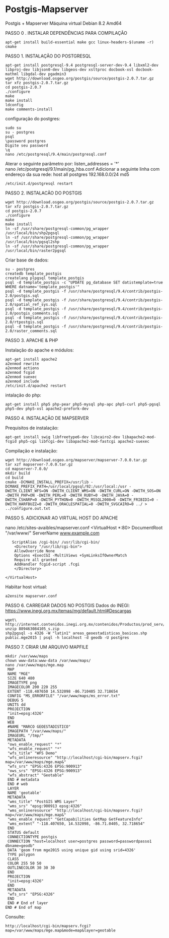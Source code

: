 # Postgis-Mapserver
Postgis + Mapserver
Máquina virtual Debian 8.2 Amd64

PASSO 0 . INSTALAR DEPENDÊNCIAS PARA COMPILAÇÃO

	apt-get install build-essential make gcc linux-headers-$(uname -r) cmake

PASSO 1. INSTALAÇÃO DO POSTGRESQL

	apt-get install postgresql-9.4 postgresql-server-dev-9.4 libxml2-dev libproj-dev libjson0-dev libgeos-dev xsltproc docbook-xsl docbook-mathml libgdal-dev pgadmin3
	wget http://download.osgeo.org/postgis/source/postgis-2.0.7.tar.gz
	tar xfz postgis-2.0.7.tar.gz
	cd postgis-2.0.7
	./configure
	make
	make install
	ldconfig
	make comments-install

configuração do postgres:

	sudo su
	su - postgres
	psql
	\password postgres
	Digite seu password
	\q
	nano /etc/postgresql/9.4/main/postgresql.conf

Aterar o seguinte parâmetro por:
	listen_addresses = '*'    
	nano /etc/postgresql/9.1/main/pg_hba.conf
Adicionar a seguinte linha com endereço da sua rede:
	host    all             postgres        192.168.0.0/24          md5

	/etc/init.d/postgresql restart

PASSO 2. INSTALACÃO DO POSTGIS

	wget http://download.osgeo.org/postgis/source/postgis-2.0.7.tar.gz
	tar xfz postgis-2.0.7.tar.gz
	cd postgis-2.0.7
	./configure
	make
	make install
	ln -sf /usr/share/postgresql-common/pg_wrapper /usr/local/bin/shp2pgsql
	ln -sf /usr/share/postgresql-common/pg_wrapper /usr/local/bin/pgsql2shp
	ln -sf /usr/share/postgresql-common/pg_wrapper /usr/local/bin/raster2pgsql

Criar base de dados:

	su - postgres
	createdb template_postgis
	createlang plpgsql template_postgis
	psql -d template_postgis -c "UPDATE pg_database SET datistemplate=true WHERE datname='template_postgis'"
	psql -d template_postgis -f /usr/share/postgresql/9.4/contrib/postgis-2.0/postgis.sql
	psql -d template_postgis -f /usr/share/postgresql/9.4/contrib/postgis-2.0/spatial_ref_sys.sql
	psql -d template_postgis -f /usr/share/postgresql/9.4/contrib/postgis-2.0/postgis_comments.sql
	psql -d template_postgis -f /usr/share/postgresql/9.4/contrib/postgis-2.0/rtpostgis.sql
	psql -d template_postgis -f /usr/share/postgresql/9.4/contrib/postgis-2.0/raster_comments.sql

PASSO 3. APACHE & PHP

Instalação do apache e módulos:

	apt-get install apache2
	a2enmod rewrite
	a2enmod actions
	a2enmod fcgid
	a2enmod suexec
	a2enmod include
	/etc/init.d/apache2 restart

intalação do php:

	apt-get install php5 php-pear php5-mysql php-apc php5-curl php5-pgsql php5-dev php5-xsl apache2-prefork-dev

PASSO 4. INSTALAÇÃO DE MAPSERVER 

Prequisitos de instalação:

	apt-get install swig libfreetype6-dev libcairo2-dev libapache2-mod-fcgid php5-cgi libfcgi-dev libapache2-mod-fastcgi apache2-suexec

Compilação e instalação:

	wget http://download.osgeo.org/mapserver/mapserver-7.0.0.tar.gz
	tar xzf mapserver-7.0.0.tar.gz
	cd mapserver-7.0.0/
	mkdir build
	cd build
	cmake -DCMAKE_INSTALL_PREFIX=/usr/lib -DCMAKE_PREFIX_PATH=/usr/local/pgsql/92:/usr/local:/usr -DWITH_CLIENT_WFS=ON -DWITH_CLIENT_WMS=ON -DWITH_CURL=ON -DWITH_SOS=ON -DWITH_PHP=ON -DWITH_PERL=0 -DWITH_RUBY=0 -DWITH_JAVA=0 -DWITH_CSHARP=0 -DWITH_PYTHON=0 -DWITH_MSSQL2008=0 -DWITH_FRIBIDI=0 -DWITH_HARFBUZZ=0 -DWITH_ORACLESPATIAL=0 -DWITH_SVGCAIRO=0 ../ > ../configure.out.txt


PASSO 5. ADICIONAR AO VIRTUAL HOST DO APACHE

nano /etc/sites-avaibles/mapserver.conf
	<VirtualHost *:80>
	    DocumentRoot "/var/www/"
	    ServerName www.example.com

	   ScriptAlias /cgi-bin/ /usr/lib/cgi-bin/
		<Directory "/usr/lib/cgi-bin">
		AllowOverride None
		Options +ExecCGI -MultiViews +SymLinksIfOwnerMatch
		Require all granted
		AddHandler fcgid-script .fcgi
		</Directory>

	</VirtualHost>
Habiitar host virtual:

	a2ensite mapserver.conf 

PASSO 6. CARREGAR DADOS NO POSTGIS
Dados do INEGI: https://www.inegi.org.mx/temas/mg/default.html#Descargas

	wget\ http://internet.contenidos.inegi.org.mx/contenidos/Productos/prod_serv/contenidos/espanol/bvinegi/productos/geografia/marc_geo/889463084105_s.zip889463084105_s.zip
	unzip 889463084105_s.zip
	shp2pgsql -s 4326 -W "latin1" areas_geoestadisticas_basicas.shp public.mge2015 | psql -h localhost -d geodb -U postgres

PASSO 7. CRIAR UM ARQUIVO MAPFILE

	mkdir /var/www/maps
	chown www-data:www-data /var/www/maps/
	nano /var/www/maps/mge.map
	 MAP
	 NAME "MGE"
	 SIZE 640 480
	 IMAGETYPE png
	 IMAGECOLOR 200 220 255
	 EXTENT -118.407650 14.532098 -86.710405 32.718654
	 CONFIG "MS_ERRORFILE" "/var/www/maps/ms_error.txt"
	 DEBUG 5
	 UNITS dd
	 PROJECTION
	 "init=epsg:4326"
	 END
	 WEB
	 #NAME "MARCO GEOESTADISTICO"
	 IMAGEPATH "/var/www/maps/"
	 IMAGEURL "/tmp/"
	 METADATA
	 "ows_enable_request" "*"
	 "wfs_enable_request" "*"
	 "wfs_title" "WFS Demo"
	 "wfs_onlineresource" "http://localhost/cgi-bin/mapserv.fcgi?map=/var/www/maps/mge.map&"
	 "wfs_srs" "EPSG:4326 EPSG:900913"
	 "ows_srs" "EPSG:4326 EPSG:900913"
	 "wfs_abstract" "Geotable"
	 END # metadata
	 END # web
	 LAYER
	 NAME 'geotable'
	 METADATA
	 "wms_title" "PostGIS WMS Layer"
	 "wms_srs" "epsg:900913 epsg:4326"
	 "wms_onlineresource" "http://localhost/cgi-bin/mapserv.fcgi?map=/var/www/maps/mge.map&"
	 "wms_enable_request" "GetCapabilities GetMap GetFeatureInfo"
	 "wms_extent" "-118.407650, 14.532098, -86.71.0405, 32.718654"
	 END
	 STATUS default
	 CONNECTIONTYPE postgis
	 CONNECTION "host=localhost user=postgres password=passwordpasso1 dbname=geodb"
	 DATA 'geom from mge2015 using unique gid using srid=4326'
	 TYPE polygon
	 CLASS
	 COLOR 255 50 50
	 OUTLINECOLOR 30 30 30
	 END
	 PROJECTION
	 "init=epsg:4326"
	 END
	 METADATA
	 "wfs_srs" "EPSG:4326"
	 END
	 END # End of layer
	END # End of map
	
Consulte:

	http://localhost/cgi-bin/mapserv.fcgi?map=/var/www/maps/mge.map&mode=map&layer=geotable



